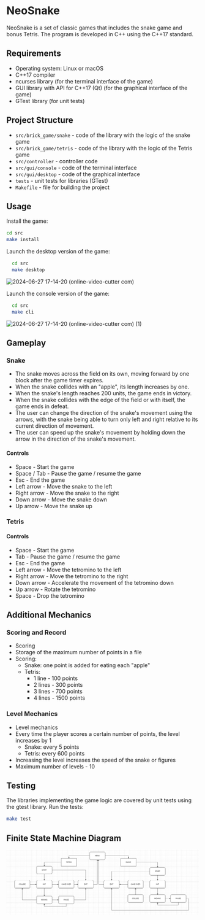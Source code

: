 # NeoSnake

NeoSnake is a set of classic games that includes the snake game and bonus Tetris. The program is developed in C++ using the C++17 standard.

## Requirements

- Operating system: Linux or macOS
- C++17 compiler
- ncurses library (for the terminal interface of the game)
- GUI library with API for C++17 (Qt) (for the graphical interface of the game)
- GTest library (for unit tests)

## Project Structure

- `src/brick_game/snake` - code of the library with the logic of the snake game
- `src/brick_game/tetris` - code of the library with the logic of the Tetris game
- `src/controller` - controller code
- `src/gui/console` - code of the terminal interface
- `src/gui/desktop` - code of the graphical interface
- `tests` - unit tests for libraries (GTest)
- `Makefile` - file for building the project

## Usage

Install the game:
```bash
cd src
make install
```

Launch the desktop version of the game:
```bash
  cd src
  make desktop 
```
![2024-06-27 17-14-20 (online-video-cutter com)](https://github.com/BulatRuslanovich/neo_snake/assets/113189826/2827ab57-19a2-4549-9bdb-8774813b78f0)


Launch the console version of the game:
```bash
  cd src
  make cli 
```
![2024-06-27 17-14-20 (online-video-cutter com) (1)](https://github.com/BulatRuslanovich/neo_snake/assets/113189826/d4373638-89e4-42ea-9bd9-4e41a9fb1d03)

## Gameplay

### Snake

- The snake moves across the field on its own, moving forward by one block after the game timer expires.
- When the snake collides with an "apple", its length increases by one.
- When the snake's length reaches 200 units, the game ends in victory.
- When the snake collides with the edge of the field or with itself, the game ends in defeat.
- The user can change the direction of the snake's movement using the arrows, with the snake being able to turn only left and right relative to its current direction of movement.
- The user can speed up the snake's movement by holding down the arrow in the direction of the snake's movement.

#### Controls

- Space - Start the game
- Space / Tab - Pause the game / resume the game
- Esc - End the game
- Left arrow - Move the snake to the left
- Right arrow - Move the snake to the right
- Down arrow - Move the snake down
- Up arrow - Move the snake up

### Tetris

#### Controls

- Space - Start the game
- Tab - Pause the game / resume the game
- Esc - End the game
- Left arrow - Move the tetromino to the left
- Right arrow - Move the tetromino to the right
- Down arrow - Accelerate the movement of the tetromino down
- Up arrow - Rotate the tetromino
- Space - Drop the tetromino

## Additional Mechanics

### Scoring and Record

- Scoring
- Storage of the maximum number of points in a file
- Scoring:
    - Snake: one point is added for eating each "apple"
    - Tetris:
        - 1 line - 100 points
        - 2 lines - 300 points
        - 3 lines - 700 points
        - 4 lines - 1500 points

### Level Mechanics

- Level mechanics
- Every time the player scores a certain number of points, the level increases by 1
    - Snake: every 5 points
    - Tetris: every 600 points
- Increasing the level increases the speed of the snake or figures
- Maximum number of levels - 10

## Testing

The libraries implementing the game logic are covered by unit tests using the gtest library.
Run the tests:
```bash
make test
```

## Finite State Machine Diagram

![fsm](dvi/img.png)

